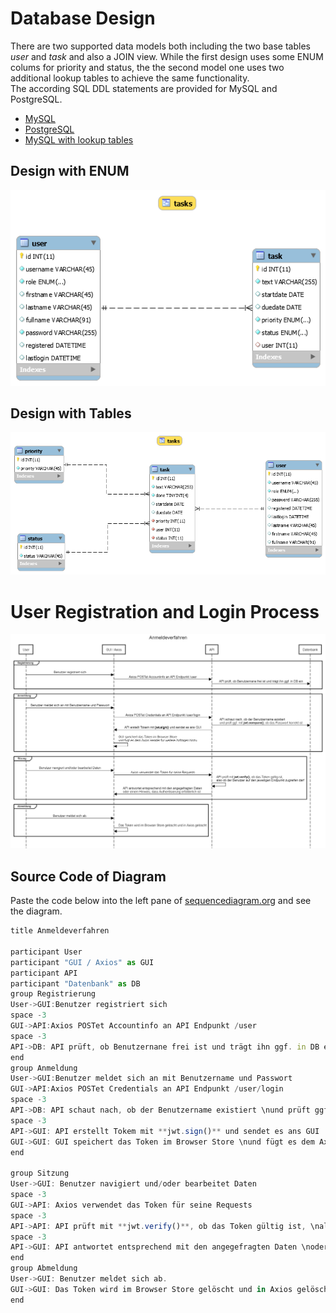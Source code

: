 # Database Design
There are two supported data models both including the two base tables *user* and *task* and also a JOIN view. While the first design uses some ENUM colums for priority and status, the the second model one uses two additional lookup tables to achieve the same functionality.  
The according SQL DDL statements are provided for MySQL and PostgreSQL.
* [MySQL](designWithEnumDDL.sql)
* [PostgreSQL](designWithEnumPostgresDDL.sql)
* [MySQL with lookup tables](designWithTablesDDL.sql)

## Design with ENUM
![Design With Enum](./designWithEnum.png)
## Design with Tables
![Design with Tables](./designWithTablesERD.png)

# User Registration and Login Process
![Design with Tables](./sequencediagram.png)
## Source Code of Diagram
Paste the code below into the left pane of [sequencediagram.org](https://sequencediagram.org) and see the diagram.

```js
title Anmeldeverfahren

participant User
participant "GUI / Axios" as GUI
participant API
participant "Datenbank" as DB
group Registrierung
User->GUI:Benutzer registriert sich
space -3
GUI->API:Axios POSTet Accountinfo an API Endpunkt /user
space -3
API->DB: API prüft, ob Benutzernane frei ist und trägt ihn ggf. in DB ein
end
group Anmeldung
User->GUI:Benutzer meldet sich an mit Benutzername und Passwort
GUI->API:Axios POSTet Credentials an API Endpunkt /user/login
space -3
API->DB: API schaut nach, ob der Benutzername existiert \nund prüft ggf. mit **jwt.compare()**, ob das Passwort korrekt ist
space -3
API->GUI: API erstellt Tokem mit **jwt.sign()** und sendet es ans GUI
GUI->GUI: GUI speichert das Token im Browser Store \nund fügt es dem Axios Header für weitere Anfragen hinzu
end

group Sitzung
User->GUI: Benutzer navigiert und/oder bearbeitet Daten
space -3
GUI->API: Axios verwendet das Token für seine Requests
space -3
API->API: API prüft mit **jwt.verify()**, ob das Token gültig ist, \nalso ob der Benutzer auf den jeweiligen Endpunkt zugreifen darf 
space -3
API->GUI: API antwortet entsprechend mit den angegefragten Daten \noder einem Hinweis, dass Authentisierung erfolderlich ist
end
group Abmeldung
User->GUI: Benutzer meldet sich ab.
GUI->GUI: Das Token wird im Browser Store gelöscht und in Axios gelöscht
end
```
